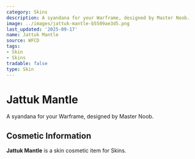 ```yaml
---
category: Skins
description: A syandana for your Warframe, designed by Master Noob.
image: ../images/jattuk-mantle-b5509ae3d5.png
last_updated: '2025-09-17'
name: Jattuk Mantle
source: WFCD
tags:
- Skin
- Skins
tradable: false
type: Skin
---
```


# Jattuk Mantle

A syandana for your Warframe, designed by Master Noob.

## Cosmetic Information

**Jattuk Mantle** is a skin cosmetic item for Skins.

